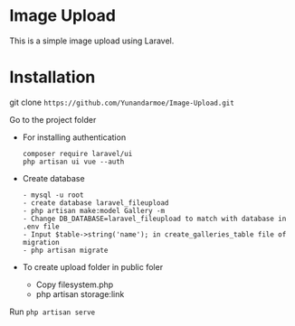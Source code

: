 # Image Upload

This is a simple image upload using Laravel.

# Installation

git clone `https://github.com/Yunandarmoe/Image-Upload.git`

Go to the project folder 

- For installing authentication

  ```
  composer require laravel/ui
  php artisan ui vue --auth
  ```

- Create database

  ```
  - mysql -u root
  - create database laravel_fileupload
  - php artisan make:model Gallery -m
  - Change DB_DATABASE=laravel_fileupload to match with database in .env file
  - Input $table->string('name'); in create_galleries_table file of migration
  - php artisan migrate
  ```

- To create upload folder in public foler

  - Copy filesystem.php
  - php artisan storage:link

Run `php artisan serve`








